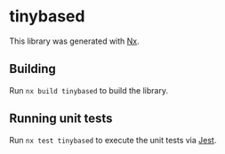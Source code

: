# tinybased

This library was generated with [Nx](https://nx.dev).

## Building

Run `nx build tinybased` to build the library.

## Running unit tests

Run `nx test tinybased` to execute the unit tests via [Jest](https://jestjs.io).
